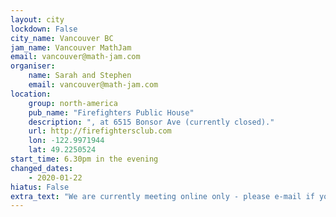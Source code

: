 ```yaml
---
layout: city                                           
lockdown: False
city_name: Vancouver BC                                                           
jam_name: Vancouver MathJam
email: vancouver@math-jam.com
organiser:
    name: Sarah and Stephen
    email: vancouver@math-jam.com
location:
    group: north-america
    pub_name: "Firefighters Public House"
    description: ", at 6515 Bonsor Ave (currently closed)."
    url: http://firefightersclub.com
    lon: -122.9971944
    lat: 49.2250524
start_time: 6.30pm in the evening
changed_dates:
    - 2020-01-22
hiatus: False
extra_text: "We are currently meeting online only - please e-mail if you are interested, and we will send you the link to the video chat the day of the event."
---
```

